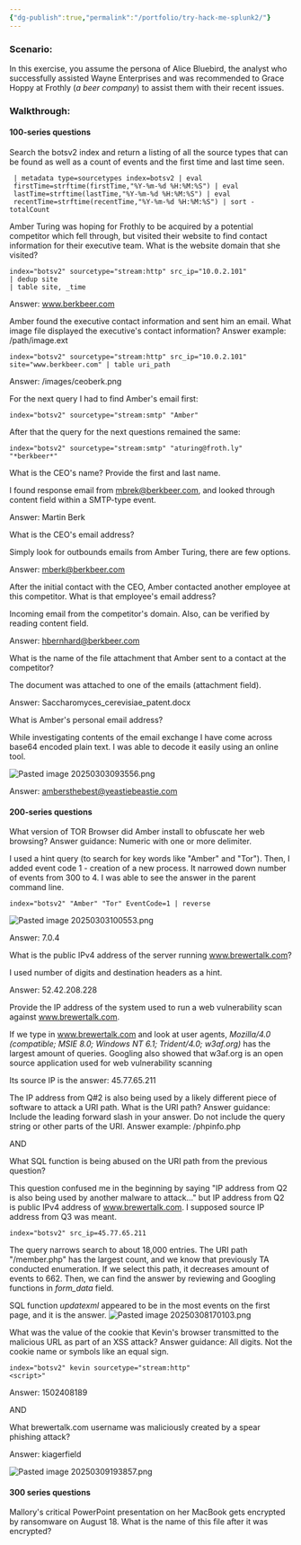 ```yaml
---
{"dg-publish":true,"permalink":"/portfolio/try-hack-me-splunk2/"}
---
```


### Scenario:

In this exercise, you assume the persona of Alice Bluebird, the analyst who successfully assisted Wayne Enterprises and was recommended to Grace Hoppy at Frothly (_a beer company_) to assist them with their recent issues.
### Walkthrough:
#### 100-series questions

Search the botsv2 index and return a listing of all the source types that can be found as well as a count of events and the first time and last time seen.

	 | metadata type=sourcetypes index=botsv2 | eval 
	 firstTime=strftime(firstTime,"%Y-%m-%d %H:%M:%S") | eval 
	 lastTime=strftime(lastTime,"%Y-%m-%d %H:%M:%S") | eval 
	 recentTime=strftime(recentTime,"%Y-%m-%d %H:%M:%S") | sort - totalCount

Amber Turing was hoping for Frothly to be acquired by a potential competitor which fell through, but visited their website to find contact information for their executive team. What is the website domain that she visited?

	index="botsv2" sourcetype="stream:http" src_ip="10.0.2.101" 
	| dedup site
	| table site, _time

Answer: www.berkbeer.com

Amber found the executive contact information and sent him an email. What image file displayed the executive's contact information? Answer example: /path/image.ext

	index="botsv2" sourcetype="stream:http" src_ip="10.0.2.101"  
	site="www.berkbeer.com" | table uri_path

Answer: /images/ceoberk.png

For the next query I had to find Amber's email first:

	index="botsv2" sourcetype="stream:smtp" "Amber"

After that the query for the next questions remained the same:

	index="botsv2" sourcetype="stream:smtp" "aturing@froth.ly" "*berkbeer*"

What is the CEO's name? Provide the first and last name.

I found response email from mbrek@berkbeer.com, and looked through content field within a SMTP-type event.

Answer: Martin Berk

What is the CEO's email address?

Simply look for outbounds emails from Amber Turing, there are few options.

Answer: mberk@berkbeer.com

After the initial contact with the CEO, Amber contacted another employee at this competitor. What is that employee's email address?

Incoming email from the competitor's domain. Also, can be verified by reading content field.

Answer: hbernhard@berkbeer.com

What is the name of the file attachment that Amber sent to a contact at the competitor?

The document was attached to one of the emails (attachment field).

Answer: Saccharomyces_cerevisiae_patent.docx

What is Amber's personal email address?

While investigating contents of the email exchange I have come across base64 encoded plain text. I was able to decode it easily using an online tool.

![Pasted image 20250303093556.png](/img/user/Pasted%20image%2020250303093556.png)

Answer: ambersthebest@yeastiebeastie.com

#### 200-series questions

What version of TOR Browser did Amber install to obfuscate her web browsing? Answer guidance: Numeric with one or more delimiter.

I used a hint query (to search for key words like "Amber" and "Tor"). Then, I added event code 1 - creation of a new process. It narrowed down number of events from 300 to 4. I was able to see the answer in the parent command line.

	index="botsv2" "Amber" "Tor" EventCode=1 | reverse

![Pasted image 20250303100553.png](/img/user/Pasted%20image%2020250303100553.png)

Answer: 7.0.4

What is the public IPv4 address of the server running www.brewertalk.com?

I used number of digits and destination headers as a hint.

Answer: 52.42.208.228

 
Provide the IP address of the system used to run a web vulnerability scan against www.brewertalk.com.

If we type in www.brewertalk.com and look at user agents, *Mozilla/4.0 (compatible; MSIE 8.0; Windows NT 6.1; Trident/4.0; w3af.org)* has the largest amount of queries. Googling also showed that w3af.org is an open source application used for web vulnerability scanning

Its source IP is the answer: 45.77.65.211

The IP address from Q#2 is also being used by a likely different piece of software to attack a URI path. What is the URI path? Answer guidance: Include the leading forward slash in your answer. Do not include the query string or other parts of the URI. Answer example: /phpinfo.php

AND

What SQL function is being abused on the URI path from the previous question?

This question confused me in the beginning by saying "IP address from Q2 is also being used by another malware to attack..." but IP address from Q2 is public IPv4 address of www.brewertalk.com. I supposed source IP address from Q3 was meant.

	index="botsv2" src_ip=45.77.65.211

The query narrows search to about 18,000 entries. The URI path "/member.php" has the largest count, and we know that previously TA conducted enumeration. If we select this path, it decreases amount of events to 662. Then, we can find the answer by reviewing and Googling functions in *form_data* field.

SQL function *updatexml* appeared to be in the most events on the first page, and it is the answer. 
![Pasted image 20250308170103.png](/img/user/Pasted%20image%2020250308170103.png)

What was the value of the cookie that Kevin's browser transmitted to the malicious URL as part of an XSS attack? Answer guidance: All digits. Not the cookie name or symbols like an equal sign.

	index="botsv2" kevin sourcetype="stream:http"
	<script>"

Answer: 1502408189

AND

What brewertalk.com username was maliciously created by a spear phishing attack?

Answer: kiagerfield

![Pasted image 20250309193857.png](/img/user/Pasted%20image%2020250309193857.png)

#### 300 series questions

Mallory's critical PowerPoint presentation on her MacBook gets encrypted by ransomware on August 18. What is the name of this file after it was encrypted?